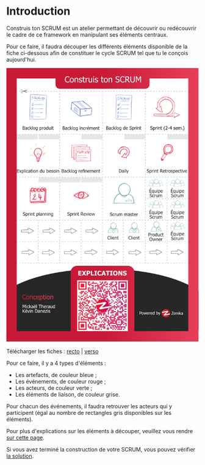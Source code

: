 # Introduction

Construis ton SCRUM est un atelier permettant de découvrir ou redécouvrir le cadre de ce framework en manipulant ses éléments centraux.

Pour ce faire, il faudra découper les différents éléments disponible de la fiche ci-dessous afin de constituer le cycle SCRUM tel que tu le conçois aujourd'hui.

![recto](./images/CS-recto.png)

Télécharger les fiches : [recto](./images/CS-recto.png "recto") | [verso](./images/CS-recto.png "verso")

Pour ce faire, il y a 4 types d'éléments :
- Les artefacts, de couleur bleue ;
- Les événements, de couleur rouge ;
- Les acteurs, de couleur verte ;
- Les éléments de liaison, de couleur grise.

Pour chacun des événements, il faudra retrouver les acteurs qui y participent (égal au nombre de rectangles gris disponibles sur les  éléments).

Pour plus d'explications sur les éléments à découper, veuillez vous rendre [sur cette page](./pages/explications.md).

Si vous avez terminé la construction de votre SCRUM, vous pouvez vérifier [la solution](./pages/solution.md).